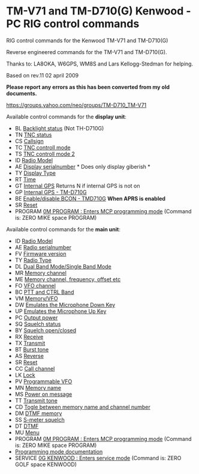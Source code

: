 # TM-V71 and TM-D710(G) Kenwood - PC RIG control commands
RIG control commands for the Kenwood TM-V71 and TM-D710(G)

Reverse engineered commands for the TM-V71 and TM-D710(G).

Thanks to: LA8OKA, W6GPS, WM8S and Lars Kellogg-Stedman for helping.

Based on rev.11 02 april 2009

__Please report any errors as this has been converted from my old documents.__

https://groups.yahoo.com/neo/groups/TM-D710_TM-V71

Available control commands for the **display unit**:

- BL	[Backlight status](/commands/BL.md) (Not TH-D710G)
- TN	[TNC status](/commands/TN.md)
- CS	[Callsign](/commands/CS.md)
- TC	[TNC controll mode](/commands/TC.md)
- TS	[TNC controll mode 2](/commands/TS.md)
- ID	[Radio Model](/commands/ID.md)
- AE	[Display serialnumber](/commands/AE.md) * Does only display giberish *
- TY	[Display Type](/commands/TY.md)
- RT	[Time](/commands/RT.md)
- GT	[Internal GPS](/commands/GT.md) Returns N if internal GPS is not on
- GP	[Internal GPS - TM-D710G](/commands/GP.md)
- BE	[Enable/disable BCON - TMD710G](/commands/BE.md) **When APRS is enabled**
- SR	[Reset](/commands/SR.md)
- PROGRAM		[0M PROGRAM : Enters MCP programming mode](/commands/0M_PROGRAM.md) (Command is: ZERO MIKE space PROGRAM)

Available control commands for the **main unit**:

- ID	[Radio Model](/commands/ID.md)
- AE	[Radio serialnumber](/commands/AE.md)
- FV	[Firmware version](/commands/FV.md)
- TY	[Radio Type](/commands/TY.md)
- DL	[Dual Band Mode/Single Band Mode](/commands/DL.md)
- MR	[Memory channel](/commands/MR.md)
- ME	[Memory channel, frequency, offset etc](/commands/ME.md)
- FO	[VFO channel](/commands/FO.md)
- BC	[PTT and CTRL Band](/commands/BC.md)
- VM	[Memory/VFO](/commands/VM.md)
- DW	[Emulates the Microphone Down Key](/commands/DW.md)
- UP	[Emulates the Microphone Up Key](/commands/UP.md)
- PC	[Output power](/commands/PC.md)
- SQ	[Squelch status](/commands/SQ.md)
- BY	[Squelch open/closed](/commands/BY.md)
- RX	[Receive](/commands/RX.md)
- TX	[Transmit](/commands/TX.md)
- BT	[Burst tone](/commands/BT.md)
- AS	[Reverse](/commands/AS.md)
- SR	[Reset](/commands/SR.md)
- CC	[Call channel](/commands/CC.md)
- LK	[Lock](/commands/LK.md)
- PV	[Programmable VFO](/commands/PV.md)
- MN	[Memory name](/commands/MN.md)
- MS	[Power on message](/commands/MS.md)
- TT	[Transmit tone](/commands/TT.md)
- CD	[Togle between memory name and channel number](/commands/CD.md)
- DM	[DTMF memory](/commands/DM.md)
- SS	[S-meter squelch](/commands/SS.md)
- DT	[DTMF](/commands/DT.md)
- MU	[Menu](/commands/MU.md)
- PROGRAM		[0M PROGRAM : Enters MCP programming mode](/commands/0M_PROGRAM.md) (Command is: ZERO MIKE space PROGRAM)
- [Programming mode documentation](/PROGRAMMING_MODE.md)
- SERVICE	[0G KENWOOD : Enters service mode](/commands/0G_KENWOOD.md) (Command is: ZERO GOLF space KENWOOD)


